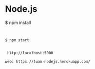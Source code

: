 # Node.js 


$ npm install
```


$ npm start


 http://localhost:5000

web: https://tuan-nodejs.herokuapp.com/
